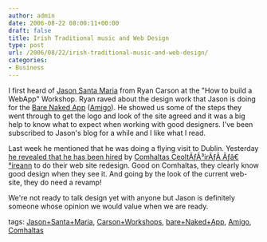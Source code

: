```yaml
---
author: admin
date: 2006-08-22 08:00:11+00:00
draft: false
title: Irish Traditional music and Web Design
type: post
url: /2006/08/22/irish-traditional-music-and-web-design/
categories:
- Business
---
```


I first heard of [Jason Santa Maria](http://www.jasonsantamaria.com) from Ryan Carson at the "How to build a WebApp" Workshop. Ryan raved about the design work that Jason is doing for the [Bare Naked App](http://www.barenakedapp.com/) ([Amigo](http://www.heyamigo.net/)). He showed us some of the steps they went through to get the logo and look of the site agreed and it was a big help to know what to expect when working with good designers. I've been subscribed to Jason's blog for a while and I like what I read. 

Last week he mentioned that he was doing a flying visit to Dublin. Yesterday [he revealed that he has been hired](http://www.jasonsantamaria.com/archive/2006/08/21/european_adventure.php) by [Comhaltas CeoltÃƒÂ³irÃƒÂ­ Ãƒâ€°ireann](http://www.comhaltas.com/) to do their web site redesign. Good on Comhaltas, they clearly know good design when they see it. And going by the look of the current web-site, they do need a revamp!

We're not ready to talk design yet with anyone but Jason is definitely someone whose opinion we would value when we are ready.

tags: [Jason+Santa+Maria](http://technorati.com/tag/Jason+Santa+Maria), [Carson+Workshops](http://technorati.com/tag/Carson+Workshops), [bare+Naked+App](http://technorati.com/tag/bare+Naked+App), [Amigo](http://technorati.com/tag/Amigo), [Comhaltas](http://technorati.com/tag/Comhaltas)
